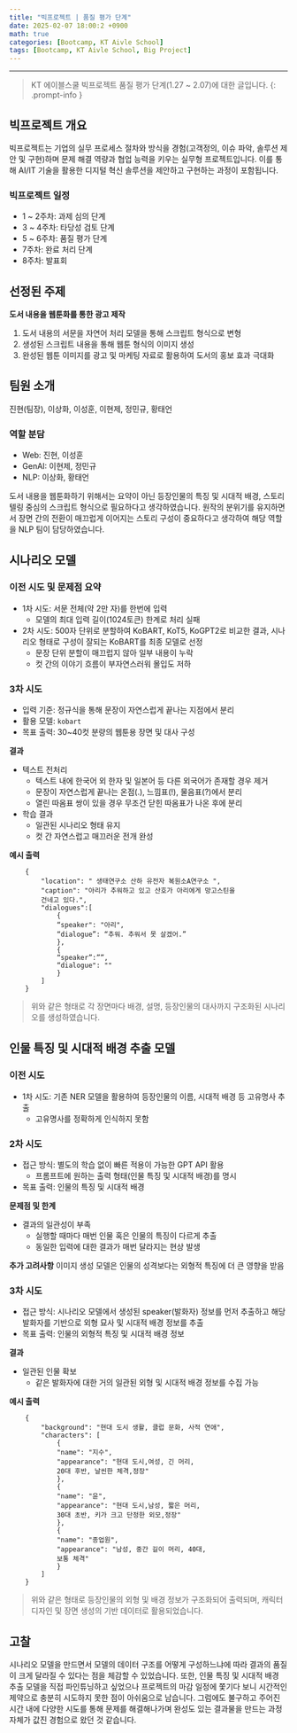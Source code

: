 ```yaml
--- 
title: "빅프로젝트 | 품질 평가 단계" 
date: 2025-02-07 18:00:2 +0900
math: true
categories: [Bootcamp, KT Aivle School]
tags: [Bootcamp, KT Aivle School, Big Project]
---
```

---------- 	
> KT 에이블스쿨 빅프로젝트 품질 평가 단계(1.27 ~ 2.07)에 대한 글입니다. 
{: .prompt-info } 

## **빅프로젝트 개요**
빅프로젝트는 기업의 실무 프로세스 절차와 방식을 경험(고객정의, 이슈 파악, 솔루션 제안 및 구현)하며 문제 해결 역량과 협업 능력을 키우는 실무형 프로젝트입니다. 이를 통해 AI/IT 기술을 활용한 디지털 혁신 솔루션을 제안하고 구현하는 과정이 포함됩니다. 

### **빅프로젝트 일정**

- 1 ~ 2주차: 과제 심의 단계
- 3 ~ 4주차: 타당성 검토 단계 
- 5 ~ 6주차: 품질 평가 단계
- 7주차: 완료 처리 단계 
- 8주차: 발표회 

## **선정된 주제**

**도서 내용을 웹툰화를 통한 광고 제작**

1. 도서 내용의 서문을 자연어 처리 모델을 통해 스크립트 형식으로 변형
2. 생성된 스크립트 내용을 통해 웹툰 형식의 이미지 생성
3. 완성된 웹툰 이미지를 광고 및 마케팅 자료로 활용하여 도서의 홍보 효과 극대화

## **팀원 소개**
진현(팀장), 이상화, 이성훈, 이현제, 정민규, 황태언

### **역할 분담**

- Web: 진현, 이성훈
- GenAI: 이현제, 정민규
- NLP: 이상화, 황태언

도서 내용을 웹툰화하기 위해서는 요약이 아닌 등장인물의 특징 및 시대적 배경, 스토리텔링 중심의 스크립트 형식으로 필요하다고 생각하였습니다. 원작의 분위기를 유지하면서 장면 간의 전환이 매끄럽게 이어지는 스토리 구성이 중요하다고 생각하여 해당 역할을 NLP 팀이 담당하였습니다. 

## **시나리오 모델**

### **이전 시도 및 문제점 요약**
- 1차 시도: 서문 전체(약 2만 자)를 한번에 입력
    - 모델의 최대 입력 길이(1024토큰) 한계로 처리 실패
- 2차 시도: 500자 단위로 분할하여 KoBART, KoT5, KoGPT2로 비교한 결과, 시나리오 형태로 구성이 잘되는 KoBART를 최종 모델로 선정
    - 문장 단위 분할이 매끄럽지 않아 일부 내용이 누락
    - 컷 간의 이야기 흐름이 부자연스러워 몰입도 저하

### **3차 시도**

- 입력 기준: 정규식을 통해 문장이 자연스럽게 끝나는 지점에서 분리
- 활용 모델: `kobart`
- 목표 출력: 30~40컷 분량의 웹툰용 장면 및 대사 구성

**결과**
- 텍스트 전처리
    - 텍스트 내에 한국어 외 한자 및 일본어 등 다른 외국어가 존재할 경우 제거
    - 문장이 자연스럽게 끝나는 온점(.), 느낌표(!), 물음표(?)에서 분리
    - 열린 따옴표 쌍이 있을 경우 무조건 닫힌 따옴표가 나온 후에 분리 
- 학습 결과
    - 일관된 시나리오 형태 유지 
    - 컷 간 자연스럽고 매끄러운 전개 완성

**예시 출력**

```
    {
        "location": " 생태연구소 산하 유전자 복원소A연구소 ",
        "caption": "아리가 추워하고 있고 산호가 아리에게 망고스틴을
        건네고 있다.",
        "dialogues":[
            {
            “speaker": "아리",
            “dialogue”: “추워. 추워서 못 살겠어.”
            },
            {
            “speaker”:””,
            “dialogue": ""
            }
        ]
    }
```

> 위와 같은 형태로 각 장면마다 배경, 설명, 등장인물의 대사까지 구조화된 시나리오를 생성하였습니다.

## **인물 특징 및 시대적 배경 추출 모델**
### **이전 시도**
- 1차 시도: 기존 NER 모델을 활용하여 등장인물의 이름, 시대적 배경 등 고유명사 추출
    - 고유명사를 정확하게 인식하지 못함

### **2차 시도**
- 접근 방식: 별도의 학습 없이 빠른 적용이 가능한 GPT API 활용
    - 프롬프트에 원하는 출력 형태(인물 특징 및 시대적 배경)를 명시
- 목표 출력: 인물의 특징 및 시대적 배경 

**문제점 및 한계**
- 결과의 일관성이 부족
    - 실행할 때마다 매번 인물 혹은 인물의 특징이 다르게 추출
    - 동일한 입력에 대한 결과가 매번 달라지는 현상 발생
 
**추가 고려사항** 
이미지 생성 모델은 인물의 성격보다는 외형적 특징에 더 큰 영향을 받음 

### **3차 시도**
- 접근 방식: 시나리오 모델에서 생성된 speaker(발화자) 정보를 먼저 추출하고 해당 발화자를 기반으로 외형 묘사 및 시대적 배경 정보를 추출 
- 목표 출력: 인물의 외형적 특징 및 시대적 배경 정보

**결과**
- 일관된 인물 확보
    - 같은 발화자에 대한 거의 일관된 외형 및 시대적 배경 정보를 수집 가능

**예시 출력**

```
    {
        "background": "현대 도시 생활, 클럽 문화, 사적 연애",
        "characters": [
            {
            "name": "지수",
            "appearance": "현대 도시,여성, 긴 머리,
            20대 후반, 날씬한 체격,정장"
            },
            {
            "name": "윤",
            "appearance": "현대 도시,남성, 짧은 머리,
            30대 초반, 키가 크고 단정한 외모,정장"
            },
            {
            "name": "종업원",
            "appearance": "남성, 중간 길이 머리, 40대,
            보통 체격"
            }
        ]
    }
```

> 위와 같은 형태로 등장인물의 외형 및 배경 정보가 구조화되어 출력되며, 캐릭터 디자인 및 장면 생성의 기반 데이터로 활용되었습니다.

## **고찰**
시나리오 모델을 만드면서 모델의 데이터 구조를 어떻게 구성하느냐에 따라 결과의 품질이 크게 달라질 수 있다는 점을 체감할 수 있었습니다. 또한, 인물 특징 및 시대적 배경 추출 모델을 직접 파인튜닝하고 싶었으나 프로젝트의 마감 일정에 쫓기다 보니 시간적인 제약으로 충분히 시도하지 못한 점이 아쉬움으로 남습니다. 그럼에도 불구하고 주어진 시간 내에 다양한 시도를 통해 문제를 해결해나가며 완성도 있는 결과물을 만드는 과정 자체가 값진 경험으로 왔던 것 같습니다. 
